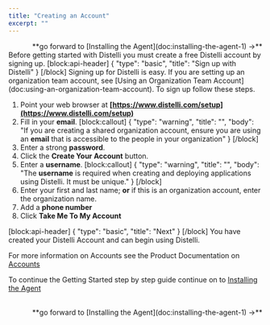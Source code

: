 ```yaml
---
title: "Creating an Account"
excerpt: ""
---
```

<div><div style="float: left;"></div><div style="float: right;">**go forward to [Installing the Agent](doc:installing-the-agent-1) ->**</div></div>
<br>
Before getting started with Distelli you must create a free Distelli account by signing up.
[block:api-header]
{
  "type": "basic",
  "title": "Sign up with Distelli"
}
[/block]
Signing up for Distelli is easy. If you are setting up an organization team account, see [Using an Organization Team Account](doc:using-an-organization-team-account).
To sign up follow these steps.

1. Point your web browser at **[https://www.distelli.com/setup](https://www.distelli.com/setup)**
2. Fill in your **email**.
[block:callout]
{
  "type": "warning",
  "title": "",
  "body": "If you are creating a shared organization account, ensure you are using an **email** that is accessible to the people in your organization"
}
[/block]
3. Enter a strong **password**.
4. Click the **Create Your Account** button.
5. Enter a **username**.
[block:callout]
{
  "type": "warning",
  "title": "",
  "body": "The **username** is required when creating and deploying applications using Distelli. It must be unique."
}
[/block]
6. Enter your first and last name; **or** if this is an organization account, enter the organization name.
7. Add a **phone number**
8. Click **Take Me To My Account**

[block:api-header]
{
  "type": "basic",
  "title": "Next"
}
[/block]
You have created your Distelli Account and can begin using Distelli.

For more information on Accounts see the Product Documentation on [Accounts](doc:accounts) 

To continue the Getting Started step by step guide continue on to [Installing the Agent](doc:installing-the-agent-1) 

<br>
<div><div style="float: left;"></div><div style="float: right;">**go forward to [Installing the Agent](doc:installing-the-agent-1) ->**</div></div>